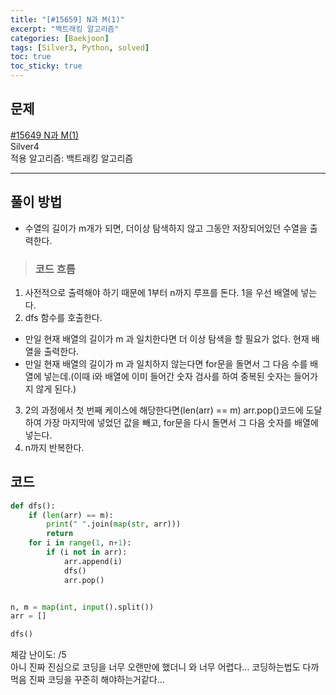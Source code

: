 ```yaml
---
title: "[#15659] N과 M(1)"
excerpt: "백트래킹 알고리즘"
categories: [Baekjoon]
tags: [Silver3, Python, solved]
toc: true
toc_sticky: true
---
```


## 문제
[#15649 N과 M(1)](https://www.acmicpc.net/problem/15649) <br>
Silver4 <br>
적용 알고리즘: 백트래킹 알고리즘

***

## 풀이 방법
* 수열의 길이가 m개가 되면, 더이상 탐색하지 않고 그동안 저장되어있던 수열을 출력한다.

> ### 코드 흐름
1. 사전적으로 출력해야 하기 때문에 1부터 n까지 루프를 돈다. 1을 우선 배열에 넣는다.
2. dfs 함수를 호출한다.
  * 만일 현재 배열의 길이가 m 과 일치한다면 더 이상 탐색을 할 필요가 없다. 현재 배열을 출력한다.
  * 만일 현재 배열의 길이가 m 과 일치하지 않는다면 for문을 돌면서 그 다음 수를 배열에 넣는데.(이때 i와 배열에 이미 들어간 숫자 검사를 하여 중복된 숫자는 들어가지 않게 된다.)
3. 2의 과정에서 첫 번째 케이스에 해당한다면(len(arr) == m) arr.pop()코드에 도달하여 가장 마지막에 넣었던 값을 빼고, for문을 다시 돌면서 그 다음 숫자를 배열에 넣는다.
4. n까지 반복한다.

## 코드
~~~python
def dfs():
    if (len(arr) == m):
        print(" ".join(map(str, arr)))
        return
    for i in range(1, n+1):
        if (i not in arr):
            arr.append(i)
            dfs()
            arr.pop()


n, m = map(int, input().split())
arr = []

dfs()
~~~

체감 난이도: /5 <br>
아니 진짜 진심으로 코딩을 너무 오랜만에 했더니 와 너무 어렵다... 코딩하는법도 다까먹음 진짜 코딩을 꾸준히 해야하는거같다... 


